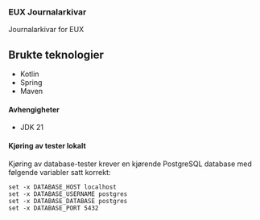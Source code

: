 ### EUX Journalarkivar

Journalarkivar for EUX

## Brukte teknologier
* Kotlin
* Spring
* Maven

#### Avhengigheter

* JDK 21

#### Kjøring av tester lokalt

Kjøring av database-tester krever en kjørende PostgreSQL database med følgende variabler satt korrekt:

```
set -x DATABASE_HOST localhost
set -x DATABASE_USERNAME postgres
set -x DATABASE_DATABASE postgres
set -x DATABASE_PORT 5432
```
